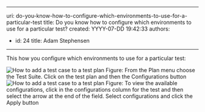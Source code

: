 

---
uri: do-you-know-how-to-configure-which-environments-to-use-for-a-particular-test
title: Do you know how to configure which environments to use for a particular test?
created: YYYY-07-DD 19:42:33
authors:
  - id: 24
    title: Adam Stephensen
---




<span class='intro'> <p>This how you configure which environments to use for a particular test&#58;</p> </span>

<img class="ms-rteCustom-ImageArea" alt="How to add a test case to a test plan" src="/PublishingImages/particular-test-1.jpg" />
<span class="ms-rteCustom-FigureNormal">Figure&#58; From the Plan menu choose the Test Suite. Click on the test plan and then the Configurations button</span>

<img class="ms-rteCustom-ImageArea" alt="How to add a test case to a test plan" src="/PublishingImages/particular-test-2.jpg" />
<span class="ms-rteCustom-FigureNormal">Figure&#58; To view the available configurations, click in the configurations column for the test and then select the arrow at the end of the field. Select configurations and click the Apply button</span>



